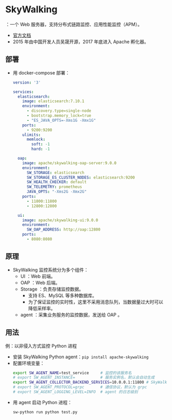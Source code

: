 # SkyWalking

：一个 Web 服务器，支持分布式链路监控、应用性能监控（APM）。
- [官方文档](https://skywalking.apache.org/docs/main/latest/readme/)
- 2015 年由中国开发人员吴晟开源，2017 年底进入 Apache 孵化器。

## 部署

- 用 docker-compose 部署：
  ```yml
  version: '3'

  services:
    elasticsearch:
      image: elasticsearch:7.10.1
      environment:
        - discovery.type=single-node
        - bootstrap.memory_lock=true
        - "ES_JAVA_OPTS=-Xms1G -Xmx1G"
      ports:
        - 9200:9200
      ulimits:
        memlock:
          soft: -1
          hard: -1

    oap:
      image: apache/skywalking-oap-server:9.0.0
      environment:
        SW_STORAGE: elasticsearch
        SW_STORAGE_ES_CLUSTER_NODES: elasticsearch:9200
        SW_HEALTH_CHECKER: default
        SW_TELEMETRY: prometheus
        JAVA_OPTS: "-Xms2G -Xmx2G"
      ports:
        - 11800:11800
        - 12800:12800

    ui:
      image: apache/skywalking-ui:9.0.0
      environment:
        SW_OAP_ADDRESS: http://oap:12800
      ports:
        - 8080:8080
  ```

## 原理

- SkyWalking 监控系统分为多个组件：
  - UI ：Web 前端。
  - OAP ：Web 后端。
  - Storage ：负责存储监控数据。
    - 支持 ES、MySQL 等多种数据库。
    - 为了保证监控的实时性，这里不采用消息队列，当数据量过大时可以降低采样率。
  - agent ：采集业务服务的监控数据，发送给 OAP 。

## 用法

例：以非侵入方式监控 Python 进程
- 安装 SkyWalking Python agent：`pip install apache-skywalking`
- 配置环境变量：
  ```sh
  export SW_AGENT_NAME=test_service     # 监控的该服务名
  # export SW_AGENT_INSTANCE=           # 服务实例名，默认会自动生成
  export SW_AGENT_COLLECTOR_BACKEND_SERVICES=10.0.0.1:11800 # SkyWalking OAP 地址
  # export SW_AGENT_PROTOCOL=grpc       # 通信协议，默认为 grpc
  # export SW_AGENT_LOGGING_LEVEL=INFO  # agent 的日志级别
  ```
- 用 agent 启动 Python 进程：
  ```sh
  sw-python run python test.py
  ```
